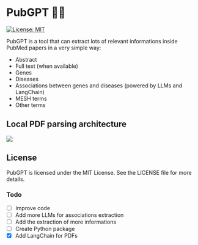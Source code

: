 # PubGPT 💉📄
[![License: MIT](https://img.shields.io/badge/License-MIT-yellow.svg)](https://opensource.org/licenses/MIT)

PubGPT is a tool that can extract lots of relevant informations inside PubMed papers in a very simple way:
- Abstract
- Full text (when available)
- Genes
- Diseases
- Associations between genes and diseases (powered by LLMs and LangChain)
- MESH terms
- Other terms


## Local PDF parsing architecture
![](https://bennycheung.github.io/images/ask-a-book-questions-with-langchain-openai/Ask_Book_Questions_Workflow.jpg)


## License

PubGPT is licensed under the MIT License. See the LICENSE file for more details.


### Todo

- [ ] Improve code
- [ ] Add more LLMs for associations extraction
- [ ] Add the extraction of more informations
- [ ] Create Python package
- [x] Add LangChain for PDFs
